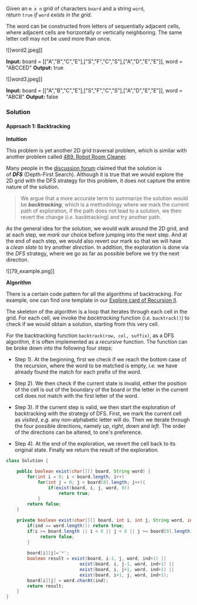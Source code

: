 Given an `m x n` grid of characters `board` and a string `word`, return `true` _if_ `word` _exists in the grid_.

The word can be constructed from letters of sequentially adjacent cells, where adjacent cells are horizontally or vertically neighboring. The same letter cell may not be used more than once.

![[word2.jpeg]]

**Input:** board = [["A","B","C","E"],["S","F","C","S"],["A","D","E","E"]], word = "ABCCED"
**Output:** true

![[word3.jpeg]]

**Input:** board = [["A","B","C","E"],["S","F","C","S"],["A","D","E","E"]], word = "ABCB"
**Output:** false

### Solution

#### Approach 1: Backtracking

**Intuition**

This problem is yet another 2D grid traversal problem, which is similar with another problem called [489. Robot Room Cleaner](https://leetcode.com/articles/robot-room-cleaner/).

Many people in the [discussion forum](https://leetcode.com/problems/word-search/discuss/) claimed that the solution is of _**DFS**_ (Depth-First Search). Although it is true that we would explore the 2D grid with the DFS strategy for this problem, it does not capture the entire nature of the solution.

> We argue that a more accurate term to summarize the solution would be _**backtracking**_, which is a methodology where we mark the current path of exploration, if the path does not lead to a solution, we then revert the change (_i.e._ backtracking) and try another path.

As the general idea for the solution, we would walk around the 2D grid, and at each step, we _mark_ our choice before jumping into the next step. And at the end of each step, we would also revert our mark so that we will have a _clean slate_ to try another _direction_. In addition, the exploration is done via the _DFS_ strategy, where we go as far as possible before we try the next direction.


![[79_example.png]]


**Algorithm**

There is a certain code pattern for all the algorithms of backtracking. For example, one can find one template in our [Explore card of Recursion II](https://leetcode.com/explore/learn/card/recursion-ii/472/backtracking/2793/).

The skeleton of the algorithm is a loop that iterates through each cell in the grid. For each cell, we invoke the _backtracking_ function (_i.e._ `backtrack()`) to check if we would obtain a solution, starting from this very cell.

For the backtracking function `backtrack(row, col, suffix)`, as a DFS algorithm, it is often implemented as a _recursive_ function. The function can be broke down into the following four steps:

- Step 1). At the beginning, first we check if we reach the bottom case of the recursion, where the word to be matched is empty, _i.e._ we have already found the match for each prefix of the word.
    
- Step 2). We then check if the current state is invalid, either the position of the cell is out of the boundary of the board or the letter in the current cell does not match with the first letter of the word.
    
- Step 3). If the current step is valid, we then start the exploration of backtracking with the strategy of DFS. First, we mark the current cell as _visited_, _e.g._ any non-alphabetic letter will do. Then we iterate through the four possible directions, namely _up_, _right_, _down_ and _left_. The order of the directions can be altered, to one's preference.
    
- Step 4). At the end of the exploration, we revert the cell back to its original state. Finally we return the result of the exploration.
    


```java
class Solution {

    public boolean exist(char[][] board, String word) {
        for(int i = 0; i < board.length; i++)
            for(int j = 0; j < board[0].length; j++){
                if(exist(board, i, j, word, 0))
                    return true;
            }
        return false;
    }

    private boolean exist(char[][] board, int i, int j, String word, int ind) {
        if(ind == word.length()) return true;
        if(i >= board.length || i < 0 || j < 0 || j >= board[0].length || board[i][j] != word.charAt(ind)) {
             return false;
        }
            
        board[i][j]='*'; 
        boolean result = exist(board, i-1, j, word, ind+1) ||
                            exist(board, i, j-1, word, ind+1) ||
                            exist(board, i, j+1, word, ind+1) ||
                            exist(board, i+1, j, word, ind+1);
        board[i][j] = word.charAt(ind);
        return result;
    }
}
```

